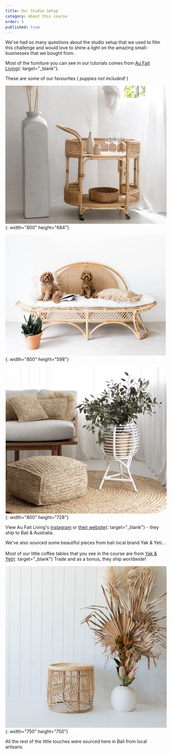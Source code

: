 ```yaml
---
title: Our Studio Setup
category: About this course
order: 5
published: true
---
```


We've had so many questions about the studio setup that we used to film this challenge and would love to shine a light on the amazing small-businesses that we bought from.&nbsp;

Most of the furniture you can see in our tutorials comes from [Au Fait Living](https://www.instagram.com/aufaitliving/?hl=en){: target="_blank"}.

These are some of our favourites ( *puppies not included\!&nbsp;*)

![](/uploads/screen-shot-2020-06-01-at-3-56-02-pm.png){: width="800" height="684"}

![](/uploads/screen-shot-2020-06-01-at-3-56-13-pm.png){: width="800" height="598"}

![](/uploads/screen-shot-2020-06-01-at-3-57-06-pm.png){: width="800" height="728"}

View Au Fait Living's&nbsp;[instagram](https://www.instagram.com/aufaitliving/?hl=en) or [their website](https://aufaitliving.com.au){: target="_blank"}&nbsp;- they ship to Bali & Australia.

We've also sourced some beautiful pieces from bali local brand Yak & Yeti...<br><br>Most of our little coffee tables that you see in the course are from [Yak & Yeti](https://www.instagram.com/yakandyetitrader/?hl=en){: target="_blank"} Trade and as a bonus, they ship worldwide\!&nbsp;

![](/uploads/adjusted-27-750x750.jpg){: width="750" height="750"}

All the rest of the little touches were sourced here in Bali from local artisans.&nbsp;